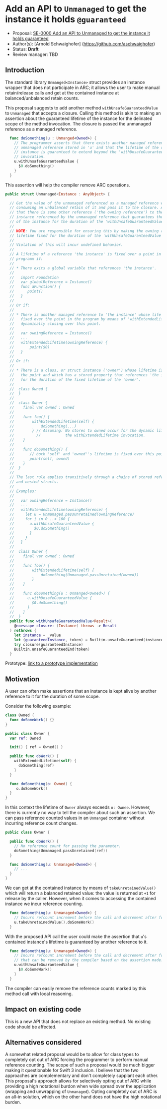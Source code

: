 # Add an API to `Unmanaged` to get the instance it holds `@guaranteed`

* Proposal: [SE-0000 Add an API to Unmanaged to get the instance it holds guaranteed](https://github.com/aschwaighofer/swift-evolution/blob/unmanaged_unsafe_guaranteed_proposal/proposals/0000-unsafe-guaranteed.md)
* Author(s): [Arnold Schwaighofer] (https://github.com/aschwaighofer)
* Status: **Draft**
* Review manager: TBD

## Introduction

The standard library `Unmanged<Instance>` struct provides an instance wrapper
that does not participate in ARC; it allows the user to make manual
retain/release calls and get at the contained instance at balanced/unbalanced
retain counts.

This proposal suggests to add another method `withUnsafeGuaranteedValue` to
`Unmanaged` that accepts a closure. Calling this method is akin to making an
assertion about the guaranteed lifetime of the instance for the
delinated scope of the method invocation. The closure is passed the unmanaged
reference as a managed reference.

```swift
  func doSomething(u : Unmanged<Owned>) {
    // The programmer asserts that there exists another managed reference of the
    // unmanaged reference stored in 'u' and that the lifetime of the referenced
    // instance is guaranteed to extend beyond the 'withUnsafeGuaranteedValue'
    // invocation.
    u.withUnsafeGuaranteedValue {
      $0.doSomething()
    }
  }
```

This assertion will help the compiler remove ARC operations.

``` swift
public struct Unmanaged<Instance : AnyObject> {

  // Get the value of the unmanaged referenced as a managed reference without
  // consuming an unbalanced retain of it and pass it to the closure. Asserts
  // that there is some other reference ('the owning reference') to the
  // instance referenced by the unmanaged reference that guarantees the lifetime
  // of the instance for the duration of the 'withUnsafeGuaranteedValue' call.
  //
  // NOTE: You are responsible for ensuring this by making the owning reference's
  // lifetime fixed for the duration of the 'withUnsafeGuaranteedValue' call.
  //
  // Violation of this will incur undefined behavior.
  //
  // A lifetime of a reference 'the instance' is fixed over a point in the
  // programm if:
  //
  // * There exits a global variable that references 'the instance'.
  //
  //   import Foundation
  //   var globalReference = Instance()
  //   func aFunction() {
  //      point()
  //   }
  //
  // Or if:
  //
  // * There is another managed reference to 'the instance' whose life time is
  //   fixed over the point in the program by means of 'withExtendedLifetime'
  //   dynamically closing over this point.
  //
  //   var owningReference = Instance()
  //   ...
  //   withExtendedLifetime(owningReference) {
  //       point($0)
  //   }
  //
  // Or if:
  //
  // * There is a class, or struct instance ('owner') whose lifetime is fixed at
  //   the point and which has a stored property that references 'the instance'
  //   for the duration of the fixed lifetime of the 'owner'.
  //
  //  class Owned {
  //  }
  //
  //  class Owner {
  //    final var owned : Owned
  //
  //    func foo() {
  //        withExtendedLifetime(self) {
  //            doSomething(...)
  //        } // Assuming: No stores to owned occur for the dynamic lifetime of
  //          //           the withExtendedLifetime invocation.
  //    }
  //
  //    func doSomething() {
  //       // both 'self' and 'owned''s lifetime is fixed over this point.
  //       point(self, owned)
  //    }
  //  }
  //
  // The last rule applies transitively through a chains of stored references
  // and nested structs.
  //
  // Examples:
  //
  //   var owningReference = Instance()
  //   ...
  //   withExtendedLifetime(owningReference) {
  //     let u = Unmanaged.passUnretained(owningReference)
  //     for i in 0 ..< 100 {
  //       u.withUnsafeGuaranteedValue {
  //         $0.doSomething()
  //       }
  //     }
  //   }
  //
  //  class Owner {
  //    final var owned : Owned
  //
  //    func foo() {
  //        withExtendedLifetime(self) {
  //            doSomething(Unmanaged.passUnretained(owned))
  //        }
  //    }
  //
  //    func doSomething(u : Unmanged<Owned>) {
  //      u.withUnsafeGuaranteedValue {
  //        $0.doSomething()
  //      }
  //    }
  //  }
  public func withUnsafeGuaranteedValue<Result>(
    @noescape closure: (Instance) throws -> Result
  ) rethrows {
    let instance = _value
    let (guaranteedInstance, token) = Builtin.unsafeGuaranteed(instance)
    try closure(guaranteedInstance)
    Builtin.unsafeGuaranteedEnd(token)
  }
 ```

Prototype: [link to a prototype implementation](https://github.com/aschwaighofer/swift/tree/unsafe_guaranteed_prototype)

## Motivation

A user can often make assertions that an instance is kept alive by another
reference to it for the duration of some scope.

Consider the following example:

```swift
class Owned {
  func doSomeWork() {}
}

public class Owner {
  var ref: Owned

  init() { ref = Owned() }

  public func doWork() {
    withExtendedLifetime(self) {
      doSomething(ref)
    }
  }

  func doSomething(o: Owned) {
     o.doSomeWork()
  }
}
```

In this context the lifetime of `Owner` always exceeds `o: Ownee`. However,
there is currently no way to tell the compiler about such an assertion.  We can
pass reference counted values in an `Unmanged` container without incurring
reference count changes.

```swift
public class Owner {

  public func doWork() {
    // No reference count for passing the parameter.
    doSomething(Unmanaged.passUnretained(ref))
  }

  func doSomething(u: Unmanaged<Owned>) {
    // ...
  }
}
```

We can get at the contained instance by means of ``takeUnretainedValue()`` which
will return a balanced retained value: the value is returned at `+1` for release
by the caller. However, when it comes to accessing the contained instance we
incur reference counting.

```swift
  func doSomething(u: Unmanaged<Owned>) {
    // Incurs refcount increment before the call and decrement after for self.
    u.takeUnretainedValue().doSomeWork()
  }
```

With the proposed API call the user could make the assertion that `u`'s
contained instance's lifetime is guaranteed by another reference to it.

```swift
  func doSomething(u: Unmanaged<Owned>) {
    // Incurs refcount increment before the call and decrement after for self
    // that can be removed by the compiler based on the assertion made.
    u.withUnsafeGuaranteedValue {
      $0.doSomeWork()
    }
  }
```

The compiler can easily remove the reference counts marked by this method call
with local reasoning.

## Impact on existing code

This is a new API that does not replace an existing method. No existing code
should be affected.

## Alternatives considered

A somewhat related proposal would be to allow for class types to completely opt
out of ARC forcing the programmer to perform manual reference counting. The
scope of such a proposal would be much bigger making it questionable for Swift 3
inclusion. I believe that the two approaches are complementary and don't
completely supplant each other. This proposal's approach allows for selectively
opting out of ARC while providing a high notational burdon when wide spread over
the application (wrapping and unwrapping of `Unmanaged`). Opting completely out
of ARC is an all-in solution, which on the other hand does not have the high
notational burden.

